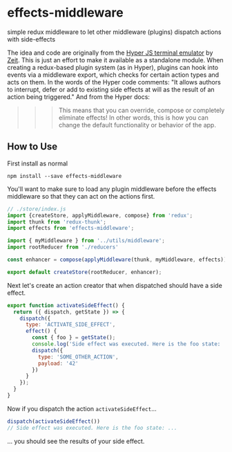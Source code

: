 # effects-middleware
simple redux middleware to let other middleware (plugins) dispatch actions with side-effects

The idea and code are originally from the [Hyper JS terminal emulator](https://hyper.is) by [Zeit](https://zeit.co/). This is just an effort to make it available as a standalone module. When creating a redux-based plugin system (as in Hyper), plugins can hook into events via a middleware export, which checks for certain action types and acts on them. In the words of the Hyper code comments: "It allows authors to interrupt, defer or add to existing side effects at will as the result of an action being triggered." And from the Hyper docs:

>>>This means that you can override, compose or completely eliminate effects! In other words, this is how you can change the default functionality or behavior of the app.

## How to Use
First install as normal

```
npm install --save effects-middleware
```

You'll want to make sure to load any plugin middleware before the effects middleware so that they can act on the actions first.

```javascript
// ./store/index.js
import {createStore, applyMiddleware, compose} from 'redux';
import thunk from 'redux-thunk';
import effects from 'effects-middleware';

import { myMiddleware } from '../utils/middleware';
import rootReducer from './reducers'

const enhancer = compose(applyMiddleware(thunk, myMiddleware, effects));

export default createStore(rootReducer, enhancer);
```

Next let's create an action creator that when dispatched should have a side effect.

```javascript
export function activateSideEffect() {
  return ({ dispatch, getState }) => {
    dispatch({
      type: 'ACTIVATE_SIDE_EFFECT',
      effect() {
        const { foo } = getState();
        console.log('Side effect was executed. Here is the foo state: ', foo);
        dispatch({
          type: 'SOME_OTHER_ACTION',
          payload: '42'
        })
      }
    });
  }
}

```

Now if you dispatch the action `activateSideEffect`...

```javascript
dispatch(activateSideEffect())
// Side effect was executed. Here is the foo state: ...
```
... you should see the results of your side effect.
